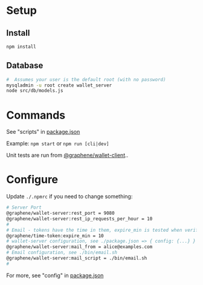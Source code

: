# Setup
## Install
```bash
npm install
```

## Database
```bash
#  Assumes your user is the default root (with no password)
mysqladmin -u root create wallet_server
node src/db/models.js
```

# Commands
See "scripts" in [package.json](./package.json)

Example: `npm start` or `npm run [cli|dev]`

Unit tests are run from [@graphene/wallet-client](../../libraries/@graphene/wallet-client)..

# Configure
Update `./.npmrc` if you need to change something:
```sh
# Server Port
@graphene/wallet-server:rest_port = 9080
@graphene/wallet-server:rest_ip_requests_per_hour = 10
#
# Email - tokens have the time in them, expire_min is tested when verifying
@graphene/time-token:expire_min = 10
# wallet-server configuration, see ./package.json => { config: {...} }
@graphene/wallet-server:mail_from = alice@examples.com
# Email configuration, see ./bin/email.sh
@graphene/wallet-server:mail_script = ./bin/email.sh
#

```
For more, see "config" in [package.json](./package.json)

